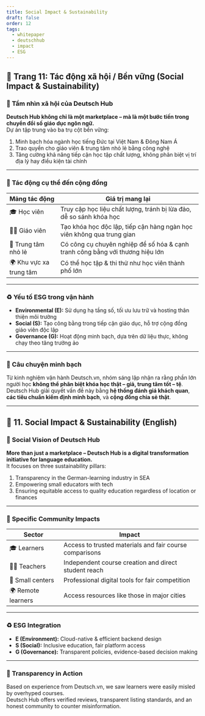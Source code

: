```yaml
---
title: Social Impact & Sustainability
draft: false
order: 12
tags:
  - whitepaper
  - deutschhub
  - impact
  - ESG
---
```


## 📄 Trang 11: Tác động xã hội / Bền vững (Social Impact & Sustainability)

### 🌱 Tầm nhìn xã hội của Deutsch Hub

**Deutsch Hub không chỉ là một marketplace – mà là một bước tiến trong chuyển đổi số giáo dục ngôn ngữ.**  
Dự án tập trung vào ba trụ cột bền vững:  
1. Minh bạch hóa ngành học tiếng Đức tại Việt Nam & Đông Nam Á  
2. Trao quyền cho giáo viên & trung tâm nhỏ lẻ bằng công nghệ  
3. Tăng cường khả năng tiếp cận học tập chất lượng, không phân biệt vị trí địa lý hay điều kiện tài chính

---

### 📌 Tác động cụ thể đến cộng đồng

| Mảng tác động        | Giá trị mang lại |
|----------------------|------------------|
| 🎓 Học viên          | Truy cập học liệu chất lượng, tránh bị lừa đảo, dễ so sánh khóa học |
| 🧑‍🏫 Giáo viên        | Tạo khóa học độc lập, tiếp cận hàng ngàn học viên không qua trung gian |
| 🏫 Trung tâm nhỏ lẻ  | Có công cụ chuyên nghiệp để số hóa & cạnh tranh công bằng với thương hiệu lớn |
| 🌍 Khu vực xa trung tâm | Có thể học tập & thi thử như học viên thành phố lớn |

---

### ♻️ Yếu tố ESG trong vận hành

- **Environmental (E):** Sử dụng hạ tầng số, tối ưu lưu trữ và hosting thân thiện môi trường  
- **Social (S):** Tạo công bằng trong tiếp cận giáo dục, hỗ trợ cộng đồng giáo viên độc lập  
- **Governance (G):** Hoạt động minh bạch, dựa trên dữ liệu thực, không chạy theo tăng trưởng ảo

---

### 💬 Câu chuyện minh bạch

Từ kinh nghiệm vận hành Deutsch.vn, nhóm sáng lập nhận ra rằng phần lớn người học **không thể phân biệt khóa học thật – giả, trung tâm tốt – tệ**.  
Deutsch Hub giải quyết vấn đề này bằng **hệ thống đánh giá khách quan**, **các tiêu chuẩn kiểm định minh bạch**, và **cộng đồng chia sẻ thật**.

---

## 📄 11. Social Impact & Sustainability (English)

### 🌱 Social Vision of Deutsch Hub

**More than just a marketplace – Deutsch Hub is a digital transformation initiative for language education.**  
It focuses on three sustainability pillars:  
1. Transparency in the German-learning industry in SEA  
2. Empowering small educators with tech  
3. Ensuring equitable access to quality education regardless of location or finances

---

### 📌 Specific Community Impacts

| Sector         | Impact |
|----------------|--------|
| 🎓 Learners     | Access to trusted materials and fair course comparisons |
| 🧑‍🏫 Teachers     | Independent course creation and direct student reach |
| 🏫 Small centers | Professional digital tools for fair competition |
| 🌍 Remote learners | Access resources like those in major cities |

---

### ♻️ ESG Integration

- **E (Environment):** Cloud-native & efficient backend design  
- **S (Social):** Inclusive education, fair platform access  
- **G (Governance):** Transparent policies, evidence-based decision making

---

### 💬 Transparency in Action

Based on experience from Deutsch.vn, we saw learners were easily misled by overhyped courses.  
Deutsch Hub offers verified reviews, transparent listing standards, and an honest community to counter misinformation.

